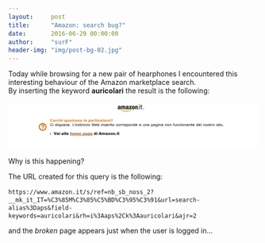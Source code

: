 ```yaml
---
layout:     post
title:      "Amazon: search bug?"
date:       2016-06-29 00:00:00
author:     "surF"
header-img: "img/post-bg-02.jpg"
---
```


Today while browsing for a new pair of hearphones I encountered this
interesting behaviour of the Amazon marketplace search.<br> 
By inserting the keyword **auricolari** the result is the following:
<br><br>
![The amazon bug](/img/amazon_bug.png )

Why is this happening?

The URL created for this query is the following:

```
https://www.amazon.it/s/ref=nb_sb_noss_2?__mk_it_IT=%C3%85M%C3%85%C5%BD%C3%95%C3%91&url=search-alias%3Daps&field-keywords=auricolari&rh=i%3Aaps%2Ck%3Aauricolari&ajr=2
```

and the _broken_ page appears just when the user is logged in...
